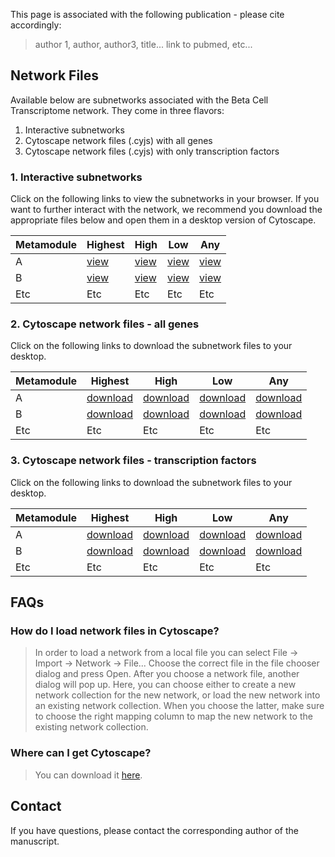 This page is associated with the following publication - please cite accordingly:

> author 1, author, author3, title... link to pubmed, etc...

## Network Files

Available below are subnetworks associated with the Beta Cell Transcriptome network. They come in three flavors:

1. Interactive subnetworks
2. Cytoscape network files (.cyjs) with all genes
3. Cytoscape network files (.cyjs) with only transcription factors

### 1. Interactive subnetworks

Click on the following links to view the subnetworks in your browser. If you want to further interact with the network, we recommend you download the appropriate files below and open them in a desktop version of Cytoscape.

| Metamodule | Highest | High | Low | Any |
| --- | --- |  --- |  --- |  --- |
| A | [view](view/1/index.html) | [view](view/1/index.html) | [view](view/1/index.html) | [view](view/1/index.html) |
| B | [view](view/1/index.html) | [view](view/1/index.html) | [view](view/1/index.html) | [view](view/1/index.html) |
| Etc | Etc |  Etc| Etc | Etc |

### 2. Cytoscape network files - all genes

Click on the following links to download the subnetwork files to your desktop. 

| Metamodule | Highest | High | Low | Any |
| --- | --- |  --- |  --- |  --- |
| A | [download](https://github.com/c5creative/bct-network/raw/master/cyjs/metamodule-A_filterlevel-highest.zip) | [download](https://github.com/c5creative/bct-network/raw/master/cyjs/metamodule-A_filterlevel-high.zip) | [download](https://github.com/c5creative/bct-network/raw/master/cyjs/metamodule-A_filterlevel-low.zip) | [download](https://github.com/c5creative/bct-network/raw/master/cyjs/metamodule-A_filterlevel-any.zip) |
| B | [download](https://github.com/c5creative/bct-network/raw/master/cyjs/metamodule-B_filterlevel-highest.zip) | [download](https://github.com/c5creative/bct-network/raw/master/cyjs/metamodule-B_filterlevel-high.zip) | [download](https://github.com/c5creative/bct-network/raw/master/cyjs/metamodule-B_filterlevel-low.zip) | [download](https://github.com/c5creative/bct-network/raw/master/cyjs/metamodule-B_filterlevel-any.zip) |
| Etc | Etc |  Etc| Etc | Etc |

### 3. Cytoscape network files - transcription factors

Click on the following links to download the subnetwork files to your desktop. 

| Metamodule | Highest | High | Low | Any |
| --- | --- |  --- |  --- |  --- |
| A | [download](https://github.com/c5creative/bct-network/raw/master/cyjs/metamodule-A_filterlevel-highest_tfOnly.zip) | [download](https://github.com/c5creative/bct-network/raw/master/cyjs/metamodule-A_filterlevel-high_tfOnly.zip) | [download](https://github.com/c5creative/bct-network/raw/master/cyjs/metamodule-A_filterlevel-low_tfOnly.zip) | [download](https://github.com/c5creative/bct-network/raw/master/cyjs/metamodule-A_filterlevel-any_tfOnly.zip) |
| B | [download](https://github.com/c5creative/bct-network/raw/master/cyjs/metamodule-B_filterlevel-highest_tfOnly.zip) | [download](https://github.com/c5creative/bct-network/raw/master/cyjs/metamodule-B_filterlevel-high_tfOnly.zip) | [download](https://github.com/c5creative/bct-network/raw/master/cyjs/metamodule-B_filterlevel-low_tfOnly.zip) | [download](https://github.com/c5creative/bct-network/raw/master/cyjs/metamodule-B_filterlevel-any_tfOnly.zip) |
| Etc | Etc |  Etc| Etc | Etc |

## FAQs

### How do I load network files in Cytoscape?
> In order to load a network from a local file you can select File → Import → Network → File... Choose the correct file in the file chooser dialog and press Open. After you choose a network file, another dialog will pop up. Here, you can choose either to create a new network collection for the new network, or load the new network into an existing network collection. When you choose the latter, make sure to choose the right mapping column to map the new network to the existing network collection.

### Where can I get Cytoscape?
> You can download it [here](http://www.cytoscape.org/).





## Contact

If you have questions, please contact the corresponding author of the manuscript.
